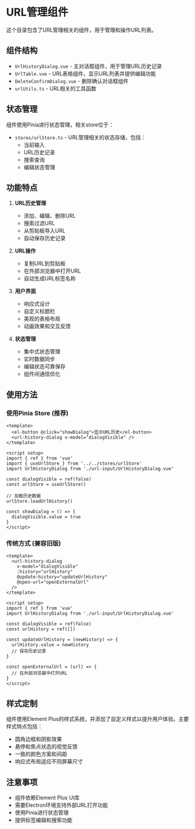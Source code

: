 # URL管理组件

这个目录包含了URL管理相关的组件，用于管理和操作URL列表。

## 组件结构

- `UrlHistoryDialog.vue` - 主对话框组件，用于管理URL历史记录
- `UrlTable.vue` - URL表格组件，显示URL列表并提供编辑功能
- `DeleteConfirmDialog.vue` - 删除确认对话框组件
- `urlUtils.ts` - URL相关的工具函数

## 状态管理

组件使用Pinia进行状态管理，相关store位于：

- `stores/urlStore.ts` - URL管理相关的状态存储，包括：
  - 当前输入
  - URL历史记录
  - 搜索查询
  - 编辑状态管理

## 功能特点

1. **URL历史管理**
   - 添加、编辑、删除URL
   - 搜索过滤URL
   - 从剪贴板导入URL
   - 自动保存历史记录

2. **URL操作**
   - 复制URL到剪贴板
   - 在外部浏览器中打开URL
   - 自动生成URL标签名称

3. **用户界面**
   - 响应式设计
   - 自定义标题栏
   - 美观的表格布局
   - 动画效果和交互反馈

4. **状态管理**
   - 集中式状态管理
   - 实时数据同步
   - 编辑状态可靠保存
   - 组件间通信优化

## 使用方法

### 使用Pinia Store (推荐)

```vue
<template>
  <el-button @click="showDialog">显示URL历史</el-button>
  <url-history-dialog v-model="dialogVisible" />
</template>

<script setup>
import { ref } from 'vue'
import { useUrlStore } from '../../stores/urlStore'
import UrlHistoryDialog from './url-input/UrlHistoryDialog.vue'

const dialogVisible = ref(false)
const urlStore = useUrlStore()

// 加载历史数据
urlStore.loadUrlHistory()

const showDialog = () => {
  dialogVisible.value = true
}
</script>
```

### 传统方式 (兼容旧版)

```vue
<template>
  <url-history-dialog
    v-model="dialogVisible"
    :history="urlHistory"
    @update:history="updateUrlHistory"
    @open-url="openExternalUrl"
  />
</template>

<script setup>
import { ref } from 'vue'
import UrlHistoryDialog from './url-input/UrlHistoryDialog.vue'

const dialogVisible = ref(false)
const urlHistory = ref([])

const updateUrlHistory = (newHistory) => {
  urlHistory.value = newHistory
  // 保存历史记录
}

const openExternalUrl = (url) => {
  // 在外部浏览器中打开URL
}
</script>
```

## 样式定制

组件使用Element Plus的样式系统，并添加了自定义样式以提升用户体验。主要样式特点包括：

- 圆角边框和阴影效果
- 悬停和焦点状态的视觉反馈
- 一致的颜色方案和间距
- 响应式布局适应不同屏幕尺寸

## 注意事项

- 组件依赖Element Plus UI库
- 需要Electron环境支持外部URL打开功能
- 使用Pinia进行状态管理
- 提供标签编辑和搜索功能